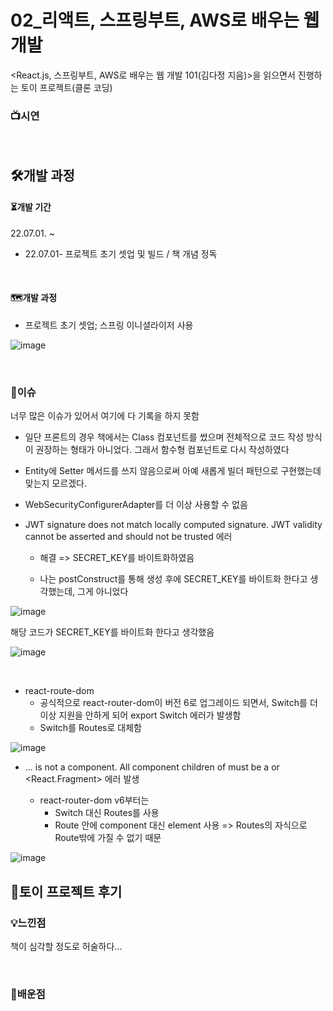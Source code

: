 # 02_리액트, 스프링부트, AWS로 배우는 웹 개발

<React.js, 스프링부트, AWS로 배우는 웹 개발 101(김다정 지음)>을 읽으면서 진행하는 토이 프로젝트(클론 코딩)

### 📺시연

<br>

## 🛠개발 과정

#### ⏳개발 기간

22.07.01. ~

- 22.07.01- 프로젝트 초기 셋업 및 빌드 / 책 개념 정독

<br>

#### 🗺개발 과정

- 프로젝트 초기 셋업; 스프링 이니셜라이저 사용

![image](https://user-images.githubusercontent.com/93081720/176720586-e3bb7139-c5df-40f5-b8ba-7ddce7d65329.png)

<br>



### 🧨이슈

너무 많은 이슈가 있어서 여기에 다 기록을 하지 못함

- 일단 프론트의 경우 책에서는 Class 컴포넌트를 썼으며 전체적으로 코드 작성 방식이 권장하는 형태가 아니었다. 그래서 함수형 컴포넌트로 다시 작성하였다
- Entity에 Setter 메서드를 쓰지 않음으로써 아예 새롭게 빌더 패턴으로 구현했는데 맞는지 모르겠다.

- WebSecurityConfigurerAdapter를 더 이상 사용할 수 없음

- JWT signature does not match locally computed signature. JWT validity cannot be asserted and should not be trusted 에러
  - 해결 => SECRET_KEY를 바이트화하였음

  - 나는 postConstruct를 통해 생성 후에 SECRET_KEY를 바이트화 한다고 생각했는데, 그게 아니었다


![image](https://user-images.githubusercontent.com/93081720/179504399-4980764b-d143-4e57-9647-1754d64eca19.png)

해당 코드가 SECRET_KEY를 바이트화 한다고 생각했음

![image](https://user-images.githubusercontent.com/93081720/179499196-bb011cd1-92f1-40e3-b81b-c163ae89bec0.png)

<br>

- react-route-dom
  - 공식적으로 react-router-dom이 버전 6로 업그레이드 되면서, Switch를 더이상 지원을 안하게 되어 export Switch 에러가 발생함
  - Switch를 Routes로 대체함

![image](https://user-images.githubusercontent.com/93081720/179564584-0728fc11-af29-4fa5-8483-5929beead130.png)

- ... is not a <Route> component. All component children of <Routes> must be a <Route> or <React.Fragment> 에러 발생
  - react-router-dom v6부터는
    - Switch 대신 Routes를 사용
    - Route 안에 component 대신 element 사용 => Routes의 자식으로 Route밖에 가질 수 없기 때문

![image](https://user-images.githubusercontent.com/93081720/179567522-2b31c57a-b14a-458a-8767-3295f1629e9e.png)

## 🤔토이 프로젝트 후기

### 💡느낀점

책이 심각할 정도로 허술하다...



<br>

### 🧠배운점

<br>
